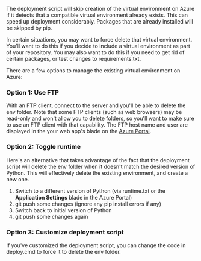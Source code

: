 ﻿The deployment script will skip creation of the virtual environment on Azure if it detects that a compatible virtual environment already exists.  This can speed up deployment considerably.  Packages that are already installed will be skipped by pip.

In certain situations, you may want to force delete that virtual environment.  You'll want to do this if you decide to include a virtual environment as part of your repository.  You may also want to do this if you need to get rid of certain packages, or test changes to requirements.txt.

There are a few options to manage the existing virtual environment on Azure:

### Option 1: Use FTP

With an FTP client, connect to the server and you'll be able to delete the env folder.  Note that some FTP clients (such as web browsers) may be read-only and won't allow you to delete folders, so you'll want to make sure to use an FTP client with that capability.  The FTP host name and user are displayed in the your web app's blade on the [Azure Portal](https://portal.azure.com).

### Option 2: Toggle runtime

Here's an alternative that takes advantage of the fact that the deployment script will delete the env folder when it doesn't match the desired version of Python.  This will effectively delete the existing environment, and create a new one.

1. Switch to a different version of Python (via runtime.txt or the **Application Settings** blade in the Azure Portal)
1. git push some changes (ignore any pip install errors if any)
1. Switch back to initial version of Python
1. git push some changes again

### Option 3: Customize deployment script

If you've customized the deployment script, you can change the code in deploy.cmd to force it to delete the env folder.
